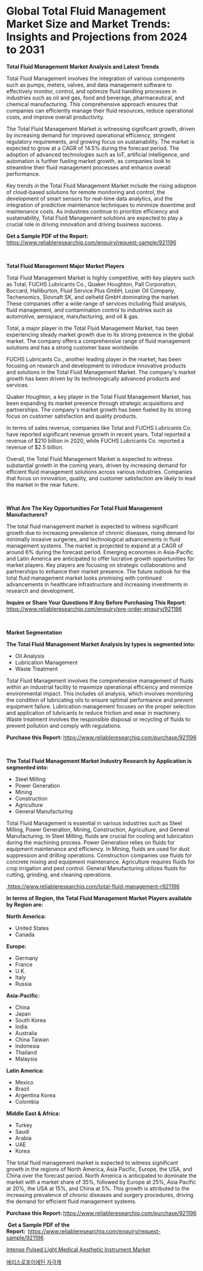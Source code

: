 <p><h1>Global Total Fluid Management Market Size and Market Trends: Insights and Projections from 2024 to 2031</h1></p><p><strong>Total Fluid Management Market Analysis and Latest Trends</strong></p>
<p><p>Total Fluid Management involves the integration of various components such as pumps, meters, valves, and data management software to effectively monitor, control, and optimize fluid handling processes in industries such as oil and gas, food and beverage, pharmaceutical, and chemical manufacturing. This comprehensive approach ensures that companies can efficiently manage their fluid resources, reduce operational costs, and improve overall productivity.</p><p>The Total Fluid Management Market is witnessing significant growth, driven by increasing demand for improved operational efficiency, stringent regulatory requirements, and growing focus on sustainability. The market is expected to grow at a CAGR of 14.5% during the forecast period. The adoption of advanced technologies such as IoT, artificial intelligence, and automation is further fueling market growth, as companies look to streamline their fluid management processes and enhance overall performance.</p><p>Key trends in the Total Fluid Management Market include the rising adoption of cloud-based solutions for remote monitoring and control, the development of smart sensors for real-time data analytics, and the integration of predictive maintenance techniques to minimize downtime and maintenance costs. As industries continue to prioritize efficiency and sustainability, Total Fluid Management solutions are expected to play a crucial role in driving innovation and driving business success.</p></p>
<p><strong>Get a Sample PDF of the Report:&nbsp;</strong> <a href="https://www.reliableresearchiq.com/enquiry/request-sample/921196">https://www.reliableresearchiq.com/enquiry/request-sample/921196</a></p>
<p>&nbsp;</p>
<p><strong>Total Fluid Management Major Market Players</strong></p>
<p><p>Total Fluid Management Market is highly competitive, with key players such as Total, FUCHS Lubricants Co., Quaker Houghton, Pall Corporation, Boccard, Halliburton, Fluid Service Plus GmbH, Lozier Oil Company, Techenomics, Slovnaft SK, and oelheld GmbH dominating the market. These companies offer a wide range of services including fluid analysis, fluid management, and contamination control to industries such as automotive, aerospace, manufacturing, and oil & gas.</p><p>Total, a major player in the Total Fluid Management Market, has been experiencing steady market growth due to its strong presence in the global market. The company offers a comprehensive range of fluid management solutions and has a strong customer base worldwide.</p><p>FUCHS Lubricants Co., another leading player in the market, has been focusing on research and development to introduce innovative products and solutions in the Total Fluid Management Market. The company's market growth has been driven by its technologically advanced products and services.</p><p>Quaker Houghton, a key player in the Total Fluid Management Market, has been expanding its market presence through strategic acquisitions and partnerships. The company's market growth has been fueled by its strong focus on customer satisfaction and quality products.</p><p>In terms of sales revenue, companies like Total and FUCHS Lubricants Co. have reported significant revenue growth in recent years. Total reported a revenue of $210 billion in 2020, while FUCHS Lubricants Co. reported a revenue of $2.5 billion.</p><p>Overall, the Total Fluid Management Market is expected to witness substantial growth in the coming years, driven by increasing demand for efficient fluid management solutions across various industries. Companies that focus on innovation, quality, and customer satisfaction are likely to lead the market in the near future.</p></p>
<p>&nbsp;</p>
<p><strong>What Are The Key Opportunities For Total Fluid Management Manufacturers?</strong></p>
<p><p>The total fluid management market is expected to witness significant growth due to increasing prevalence of chronic diseases, rising demand for minimally invasive surgeries, and technological advancements in fluid management systems. The market is projected to expand at a CAGR of around 6% during the forecast period. Emerging economies in Asia-Pacific and Latin America are anticipated to offer lucrative growth opportunities for market players. Key players are focusing on strategic collaborations and partnerships to enhance their market presence. The future outlook for the total fluid management market looks promising with continued advancements in healthcare infrastructure and increasing investments in research and development.</p></p>
<p><strong>Inquire or Share Your Questions If Any Before Purchasing This Report:</strong> <a href="https://www.reliableresearchiq.com/enquiry/pre-order-enquiry/921196">https://www.reliableresearchiq.com/enquiry/pre-order-enquiry/921196</a></p>
<p>&nbsp;</p>
<p><strong>Market Segmentation</strong></p>
<p><strong>The Total Fluid Management Market Analysis by types is segmented into:</strong></p>
<p><ul><li>Oil Analysis</li><li>Lubrication Management</li><li>Waste Treatment</li></ul></p>
<p><p>Total Fluid Management involves the comprehensive management of fluids within an industrial facility to maximize operational efficiency and minimize environmental impact. This includes oil analysis, which involves monitoring the condition of lubricating oils to ensure optimal performance and prevent equipment failure. Lubrication management focuses on the proper selection and application of lubricants to reduce friction and wear in machinery. Waste treatment involves the responsible disposal or recycling of fluids to prevent pollution and comply with regulations.</p></p>
<p><strong>Purchase this Report:&nbsp;</strong><a href="https://www.reliableresearchiq.com/purchase/921196">https://www.reliableresearchiq.com/purchase/921196</a></p>
<p>&nbsp;</p>
<p><strong>The Total Fluid Management Market Industry Research by Application is segmented into:</strong></p>
<p><ul><li>Steel Milling</li><li>Power Generation</li><li>Mining</li><li>Construction</li><li>Agriculture</li><li>General Manufacturing</li></ul></p>
<p><p>Total Fluid Management is essential in various industries such as Steel Milling, Power Generation, Mining, Construction, Agriculture, and General Manufacturing. In Steel Milling, fluids are crucial for cooling and lubrication during the machining process. Power Generation relies on fluids for equipment maintenance and efficiency. In Mining, fluids are used for dust suppression and drilling operations. Construction companies use fluids for concrete mixing and equipment maintenance. Agriculture requires fluids for crop irrigation and pest control. General Manufacturing utilizes fluids for cutting, grinding, and cleaning operations.</p></p>
<p><a href="https://www.reliableresearchiq.com/total-fluid-management-r921196">&nbsp;https://www.reliableresearchiq.com/total-fluid-management-r921196</a></p>
<p><strong>In terms of Region, the Total Fluid Management Market Players available by Region are:</strong></p>
<p>
    <p> <strong> North America: </strong>
        <ul>
            <li>United States</li>
            <li>Canada</li>
        </ul>
        </p> 
    <p> <strong> Europe: </strong>
        <ul>
            <li>Germany</li>
            <li>France</li>
            <li>U.K.</li>
            <li>Italy</li>
            <li>Russia</li>
        </ul>
        </p> 
    <p> <strong> Asia-Pacific: </strong>
        <ul>
            <li>China</li>
            <li>Japan</li>
            <li>South Korea</li>
            <li>India</li>
            <li>Australia</li>
            <li>China Taiwan</li>
            <li>Indonesia</li>
            <li>Thailand</li>
            <li>Malaysia</li>
        </ul>
        </p> 
    <p> <strong> Latin America: </strong>
        <ul>
            <li>Mexico</li>
            <li>Brazil</li>
            <li>Argentina Korea</li>
            <li>Colombia</li>
        </ul>
        </p> 
    <p> <strong> Middle East & Africa: </strong>
        <ul>
            <li>Turkey</li>
            <li>Saudi</li>
            <li>Arabia</li>
            <li>UAE</li>
            <li>Korea</li>
        </ul>
    </p>
    </p>
<p><p>The total fluid management market is expected to witness significant growth in the regions of North America, Asia Pacific, Europe, the USA, and China over the forecast period. North America is anticipated to dominate the market with a market share of 35%, followed by Europe at 25%, Asia Pacific at 20%, the USA at 15%, and China at 5%. This growth is attributed to the increasing prevalence of chronic diseases and surgery procedures, driving the demand for efficient fluid management systems.</p></p>
<p><strong>Purchase this Report: </strong><a href="https://www.reliableresearchiq.com/purchase/921196">https://www.reliableresearchiq.com/purchase/921196</a></p>
<p>&nbsp;<strong>Get a Sample PDF of the Report:&nbsp;&nbsp;</strong><a href="https://www.reliableresearchiq.com/enquiry/request-sample/921196">https://www.reliableresearchiq.com/enquiry/request-sample/921196</a></p>
<p><strong></strong></p>
<p><p><a href="https://github.com/nairnboy/Market-Research-Report-List-1/blob/main/intense-pulsed-light-medical-aesthetic-instrument-market.md">Intense Pulsed Light Medical Aesthetic Instrument Market</a></p><p><a href="https://github.com/OwenHamiytll568745/Market-Research-Report-List-3/blob/main/850658577730.md">에리스로포이에틴 자극제</a></p></p>